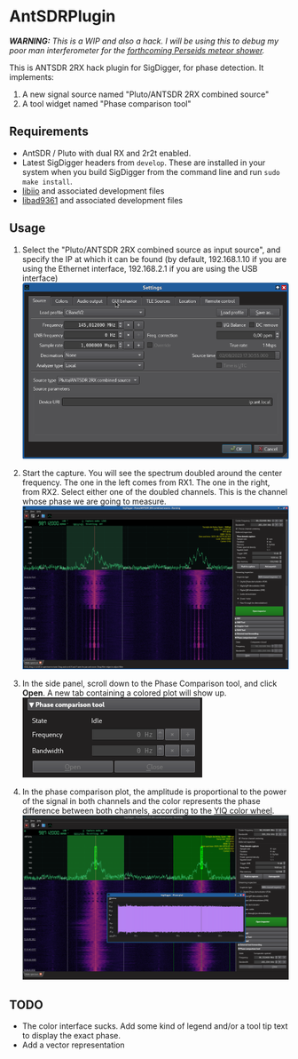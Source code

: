 # AntSDRPlugin
_**WARNING:** This is a WIP and also a hack. I will be using this to debug my poor man interferometer for the [forthcoming Perseids meteor shower](https://en.wikipedia.org/wiki/Perseids)._

This is ANTSDR 2RX hack plugin for SigDigger, for phase detection. It implements:

1. A new signal source named "Pluto/ANTSDR 2RX combined source"
2. A tool widget named "Phase comparison tool"

## Requirements
* AntSDR / Pluto with dual RX and 2r2t enabled.
* Latest SigDigger headers from `develop`. These are installed in your system when you build SigDigger from the command line and run `sudo make install`.
* [libiio](https://github.com/analogdevicesinc/libiio) and associated development files
* [libad9361](https://github.com/analogdevicesinc/libad9361-iio) and associated development files

## Usage
1. Select the "Pluto/ANTSDR 2RX combined source as input source", and specify the IP at which it can be found (by default, 192.168.1.10 if you are using the Ethernet interface, 192.168.2.1 if you are using the USB interface)
  ![](doc/step1.png)

2. Start the capture. You will see the spectrum doubled around the center frequency. The one in the left comes from RX1. The one in the right, from RX2. Select either one of the doubled channels. This is the channel whose phase we are going to measure.
   ![](doc/step3.png)
   
3. In the side panel, scroll down to the Phase Comparison tool, and click **Open**. A new tab containing a colored plot will show up.
   ![](doc/step2.png)
   
4. In the phase comparison plot, the amplitude is proportional to the power of the signal in both channels and the color represents the phase difference between both channels, according to the [YIQ color wheel](doc/yiq.png).
   ![](doc/step4.png)
   
## TODO
* The color interface sucks. Add some kind of legend and/or a tool tip text to display the exact phase.
* Add a vector representation
